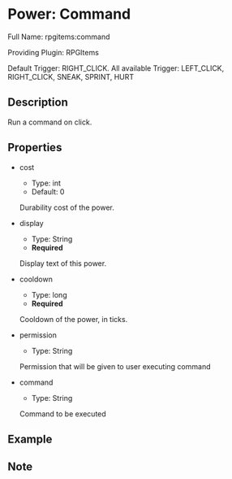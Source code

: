 # Power: Command

Full Name: rpgitems:command

Providing Plugin: RPGItems

Default Trigger: RIGHT_CLICK. All available Trigger: LEFT_CLICK, RIGHT_CLICK, SNEAK, SPRINT, HURT

<!-- beginCustomHeader -->
<!-- endCustomHeader -->

## Description

Run a command on click.
<!-- beginCustomDescription -->
<!-- endCustomDescription -->

## Properties

* cost

  * Type: int
  * Default: 0

  Durability cost of the power.

* display

  * Type: String
  * **Required**

  Display text of this power.

* cooldown

  * Type: long
  * **Required**

  Cooldown of the power, in ticks.

* permission

  * Type: String

  Permission that will be given to user executing command

* command

  * Type: String

  Command to be executed


<!-- beginCustomProperties -->
<!-- endCustomProperties -->

## Example

<!-- beginCustomExample -->
<!-- endCustomExample -->

## Note

<!-- beginCustomNote -->
<!-- endCustomNote -->